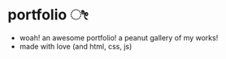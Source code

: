 # portfolio ೀ
- woah! an awesome portfolio! a peanut gallery of my works!
- made with love (and html, css, js)
